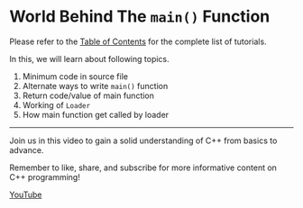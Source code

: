 # World Behind The `main()` Function



Please refer to the [Table of Contents](../README.md) for the complete list of tutorials.

In this, we will learn about following topics.

1. Minimum code in source file
2. Alternate ways to write `main()` function
3. Return code/value of main function
4. Working of `Loader`
5. How main function get called by loader

<hr>

Join us in this video to gain a solid understanding of C++ from basics to advance.

Remember to like, share, and subscribe for more informative content on C++ programming!

[YouTube](https://www.youtube.com/@raj_soni03)
